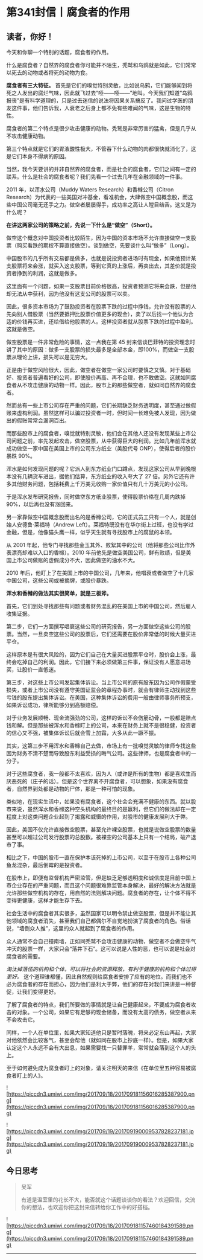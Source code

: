 # 第341封信丨腐食者的作用

## 读者，你好！

今天和你聊一个特别的话题，腐食者的作用。

什么是腐食者？自然界的腐食者你可能并不陌生，秃鹫和乌鸦就是如此，它们常常以死去的动物或者将死的动物为食。

 **腐食者有三大特征。** 首先是它们的嗅觉特别灵敏，比如说乌鸦，它们能够闻到将死之人发出的腐烂气味，因此就飞过去“哑——哑——”地叫。今天我们知道“乌鸦报丧”是有科学道理的，只是过去迷信的说法将因果关系搞反了。我问过学医的朋友这件事，他们告诉我，人衰老之后身上都不免有些难闻的气味，这是生物的特性。

腐食者的第二个特点是很少攻击健康的动物。秃鹫是非常厉害的猛禽，但是几乎从不攻击健康动物。

第三个特点就是它们的胃液酸性极大，不管吞下什么动物的肉都很快就消化了，这是它们本身不得病的原因。

当然，我今天要讲的并非自然界的腐食者，而是社会的腐食者，它们之间有一定的联系。什么是社会的腐食者呢？我们先看一个过去几年在金融领域的一件事。

2011 年，以浑水公司（Muddy Waters Research）和香橼公司（Citron Research）为代表的一些美国对冲基金，看准机会，大肆做空中国概念股，而这些中国公司毫无还手之力。做空者屡屡得手，成功率之高让人瞠目结舌。这又是为什么呢？

 **在讲这两家公司的策略之前，先说一下什么是“做空”（Short）。**

做空这个概念对中国投资者比较陌生，因为中国的资本市场不允许直接做空一支股票（购买看跌的期权不算直接做空）。谈到做空，先要谈什么叫“做多”（Long）。

中国股市的几乎所有交易都是做多，也就是说投资者进场时有现金，如果他预计某支股票将来会涨，就买入这支股票，等到它真的上涨后，再卖出去，其差价就是投资者挣到的利润，这就是做多。

这里面有一个问题，如果一支股票目前价格很高，投资者预测它将来会跌，但是他却无法从中获利，因为他没有这支公司的股票可以卖。

因此，很多资本市场为了鼓励投资者在股票下跌的过程中挣钱，允许没有股票的人先向别人借股票（当然要抵押比股票价值更多的现金），卖了以后找一个他认为合适的价钱再买进，还给借给他股票的人。这样投资者就从股票下跌的过程中盈利。这就是做空。

做空股票是一件非常危险的事情，这一点我在第 45 封来信谈巴菲特的投资理念时讲了其中的原因：做多一支股票的损失最多是全部本金，即100%，而做空一支股票从理论上讲，损失可以是无穷大。

正是由于做空风险很大，因此，做空者在做空一家公司时要慎之又慎。对于基础好、投资者普遍看好的公司，即使股价再高、再不合理，也不敢做空。这就如同腐食者从不攻击健康的动物一样。因此，股市上的那些做空者，就如同自然界的腐食者。

然而总有一些上市公司存在严重的问题，它们长期缺乏财务透明度，甚至通过做假账来虚构利润。虽然这样可以骗过投资者一时，但时间一长难免被人发现，因为做出的假账常常会漏洞百出。

而那些股市上的腐食者，嗅觉就特别灵敏，他们会在其他人还没有发现某些上市公司问题之前，率先发起攻击，做空股票，从中获得巨大的利润。比如几年前浑水就成功做空一家中国在美国上市的公司东方纸业（美股代号 ONP），使得后者的股价暴跌 90%。

浑水是如何发现问题的呢？它派人到东方纸业门口蹲点，发现这家公司从早到晚根本没有几辆货车进出，据他们估算，东方纸业的收入夸大了 27 倍。另外它还有许多其他财务问题，包括耗费上千万美元收购一家价值只有几十万美元的小公司。

于是浑水发布研究报告，同时做空东方纸业股票，使得股票价格在几周内跌掉 90%，以后再也没有涨回来。

另一家靠做空中国概念股而出名的是香橼公司，它的正式员工只有一个人，就是创始人安德鲁·莱福特（Andrew Left）。莱福特既没有在华尔街上过班，也没有学过金融，但是，他像猫头鹰一样，似乎天生就有寻找股市上的腐鼠的本领。

从 2001 年起，他专门寻找那些金玉其外、败絮其中的公司（他将那些公司比作外表漂亮却难以入口的香橼）。2010 年前他先是做空美国公司，鲜有败绩，但是美国上市公司做账的虚假成分不大，因此做空的油水不大。

2010 年后，他盯上了在美国上市的中国公司，几年来，他唱衰或者做空了十几家中国公司，这些公司或被摘牌，或股价暴跌。

 **浑水和香橼的做法其实很简单，就是三板斧。**

首先，它们到处寻找那些有问题或者财务混乱的在美国上市的中国公司，然后雇人收集证据。

第二步，它们一方面撰写唱衰这些公司的研究报告，另一方面做空这些公司的股票。当然，一旦卖空这些公司的股票后，它们还需要在股价非常低的时候大量买进平仓。

这样原本是有很大风险的，因为它们自己在大量买进股票平仓时，股价会上涨，最终会吃掉自己的利润。因此，它们接下来必须做第三件事，保证没有人愿意进场买，让股价一直低迷。

第三步，对这些上市公司发起集体诉讼。当上市公司的原有股东因为公司作假蒙受损失，或者上市公司没有遵守美国证监会的章程办事时，就会有律师主动找到这些亏钱的股东提出集体诉讼。在美国，这种集体诉讼的费用一般由律师事务所预支，如果诉讼成功，律所能够分到高额赔偿。

对于业务发展顺畅、现金流强劲的公司，这样的诉讼不会伤筋动骨，一般都是赔点钱和解。但是那些被浑水和香橼盯上的公司，本来在财务上就不是很稳健，投资者的信心又不强，被集体诉讼后就会雪上加霜，大多从此一蹶不振。

其实，这第三步不用浑水和香橼自己去做，市场上有一批嗅觉灵敏的律师专找这些因为财务不清不楚而导致股东利益受损的晦气公司。这些律师，也是腐食者中的一分子。

对于这些腐食者，我一般都不太喜欢，因为人（或许是所有的生物）都是喜欢生而厌恶死的（庄子的话）。但是这个世界离不开腐食者，可以想象，如果没有腐食者，自然界到处都是动物的尸体，那是一种可怕的现象。

类似地，在现实生活中，如果没有腐食者，这个社会会充满不健康的东西。就以股市来说，虽然浑水和香橼这种空头机构的最终目的是赢利，但它们的做法却在一定程度上对这类问题企业起到了揭露和威慑的作用，对股市的健康发展利大于弊。

因此，美国不仅允许直接做空股票，甚至允许裸空股票，也就是说做空股票的数量甚至可以超过公司发行股票的总股数。被裸空的公司基本上只有一个结局，破产退市了事。

相比之下，中国的股市一直在保护本该死掉的上市公司，以至于在股市上各种公司鱼龙混杂，最后倒霉的是投资者。

在股市上，即便有监督机构严密监管，但是缺乏足够透明度和诚信度是目前中国上市企业存在的严重问题，而且这个问题很难靠监管本身解决，最好的解决方法就是允许那些做空机构的存在，用自然的法则解决问题。腐食者的存在，让个体不得不变得更健康，这样才能生存下去。

社会生活中的腐食者其实很多，虽然国家可以明令禁止做空股票，但是并不能让其他领域的腐食者消失，甚至我们自己都偶尔不自觉地扮演了腐食者的角色。俗话说，“墙倒众人推”，这里的众人就起到了腐食者的作用。

众人通常不会自己撞南墙，正如同秃鹫不会攻击健康的动物，做空者不会做空牛气冲天的股票一样，大家只会“落井下石”。这可以说是人性的恶，也可以说是社会对腐食者的需要。

 *淘汰掉落伍的机构和个体，可以将社会的资源释放，有利于健康的机构和个体过得更好。* 这个道理谁都懂，因此自然规则给腐食者安排了应有的地位。而我们也不必为腐食者的存在而担心，因为他们是利大于弊，他们的存在对我们来讲是一种督促，让我们变得更好。

了解了腐食者的特点，我们所要做的事情就是让自己健康起来，不要成为腐食者攻击的对象。一个公司，如果它有足够的现金储备，而没有太高的债务，做空者从来不会攻击它。

同样，一个人在单位里，如果大家知道他只是暂时落魄，将来必定东山再起，大家对他依然会比较客气，甚至会帮他（就如同在股市上抄底一样）。但是，如果大家认定这个人永远不会有大出息，如果需要找一只替罪羊，常常就会落到这个人的头上。

至于如何避免成为腐食者盯上的对象，请关注明天的来信《在单位里五种容易被腐食者盯上的人》。

![https://piccdn3.umiwi.com/img/201709/18/201709181156016285387900.png](https://piccdn3.umiwi.com/img/201709/18/201709181156016285387900.png)

![https://piccdn3.umiwi.com/img/201709/19/201709190009537828237181.jpg](https://piccdn3.umiwi.com/img/201709/19/201709190009537828237181.jpg)

## 今日思考

> 吴军
> 
> 有道是温室里的花长不大，能否就这个话题谈谈你的看法？欢迎回信，交流你的想法，也欢迎你把这封来信转给你工作中的好搭档。

![https://piccdn3.umiwi.com/img/201709/18/201709181157460184391589.png](https://piccdn3.umiwi.com/img/201709/18/201709181157460184391589.png)

---
